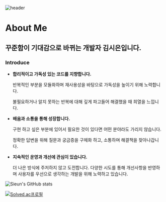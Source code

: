 ![header](https://capsule-render.vercel.app/api?type=transparent&text=Sieun%20Kim&desc=Software%20Engineer&fontAlign=20&descSize=30&descAlignY=90&descAlign=16&fontColor=6666FF)

# About Me

## 꾸준함이 기대감으로 바뀌는 개발자 김시은입니다.

### Introduce

-  **합리적이고 가독성 있는 코드를 지향합니다.**
    
    반복적인 부분을 모듈화하며 재사용성을 바탕으로 가독성을 높이기 위해 노력합니다. 
    
    불필요하거나 알지 못하는 반복에 대해 깊게 파고들어 해결했을 때 희열을 느낍니다.
    
- **배움과 소통을 통해 성장합니다.**
    
    구현 하고 싶은 부분에 있어서 필요한 것이 있다면 어떤 분야라도 가리지 않습니다.
    
    정확한 답변을 위해 질문과 궁금증을 구체화 하고, 소통하며 해결책을 찾아나갑니다.
    
- **지속적인 운영과 개선에 관심이 있습니다.**
    
    더 나은 방식에 주저하지 않고 도전합니다. 다양한 시도를 통해 개선사항을 반영하며 사용자를 우선으로 생각하는 개발을 위해 노력하고 있습니다.
 

 
  
   
   

![Sieun's GitHub stats](https://github-readme-stats.vercel.app/api?username=SieunKiim&theme=dark&show_icons=true)

[![Solved.ac프로필](http://mazassumnida.wtf/api/v2/generate_badge?boj=sieun960513)](https://solved.ac/sieun960513)


